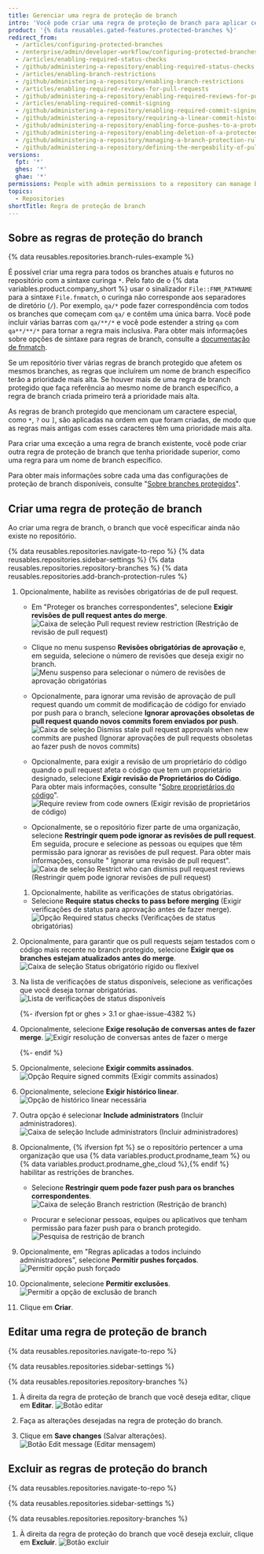 ```yaml
---
title: Gerenciar uma regra de proteção de branch
intro: 'Você pode criar uma regra de proteção de branch para aplicar certos fluxos de trabalho para um ou mais branches, como exigir uma revisão de aprovação ou verificações de status de aprovação para todos os pull requests mesclados no branch protegido.'
product: '{% data reusables.gated-features.protected-branches %}'
redirect_from:
  - /articles/configuring-protected-branches
  - /enterprise/admin/developer-workflow/configuring-protected-branches-and-required-status-checks
  - /articles/enabling-required-status-checks
  - /github/administering-a-repository/enabling-required-status-checks
  - /articles/enabling-branch-restrictions
  - /github/administering-a-repository/enabling-branch-restrictions
  - /articles/enabling-required-reviews-for-pull-requests
  - /github/administering-a-repository/enabling-required-reviews-for-pull-requests
  - /articles/enabling-required-commit-signing
  - /github/administering-a-repository/enabling-required-commit-signing
  - /github/administering-a-repository/requiring-a-linear-commit-history
  - /github/administering-a-repository/enabling-force-pushes-to-a-protected-branch
  - /github/administering-a-repository/enabling-deletion-of-a-protected-branch
  - /github/administering-a-repository/managing-a-branch-protection-rule
  - /github/administering-a-repository/defining-the-mergeability-of-pull-requests/managing-a-branch-protection-rule
versions:
  fpt: '*'
  ghes: '*'
  ghae: '*'
permissions: People with admin permissions to a repository can manage branch protection rules.
topics:
  - Repositories
shortTitle: Regra de proteção de branch
---
```


## Sobre as regras de proteção do branch

{% data reusables.repositories.branch-rules-example %}

É possível criar uma regra para todos os branches atuais e futuros no repositório com a sintaxe curinga `*`. Pelo fato de o {% data variables.product.company_short %} usar o sinalizador `File::FNM_PATHNAME` para a sintaxe `File.fnmatch`, o curinga não corresponde aos separadores de diretório (`/`). Por exemplo, `qa/*` pode fazer correspondência com todos os branches que começam com `qa/` e contêm uma única barra. Você pode incluir várias barras com `qa/**/*` e você pode estender a string `qa` com `qa**/**/*` para tornar a regra mais inclusiva. Para obter mais informações sobre opções de sintaxe para regras de branch, consulte a [documentação de fnmatch](https://ruby-doc.org/core-2.5.1/File.html#method-c-fnmatch).

Se um repositório tiver várias regras de branch protegido que afetem os mesmos branches, as regras que incluírem um nome de branch específico terão a prioridade mais alta. Se houver mais de uma regra de branch protegido que faça referência ao mesmo nome de branch específico, a regra de branch criada primeiro terá a prioridade mais alta.

As regras de branch protegido que mencionam um caractere especial, como `*`, `?` ou `]`, são aplicadas na ordem em que foram criadas, de modo que as regras mais antigas com esses caracteres têm uma prioridade mais alta.

Para criar uma exceção a uma regra de branch existente, você pode criar outra regra de proteção de branch que tenha prioridade superior, como uma regra para um nome de branch específico.

Para obter mais informações sobre cada uma das configurações de proteção de branch disponíveis, consulte "[Sobre branches protegidos](/github/administering-a-repository/about-protected-branches)".

## Criar uma regra de proteção de branch

Ao criar uma regra de branch, o branch que você especificar ainda não existe no repositório.

{% data reusables.repositories.navigate-to-repo %}
{% data reusables.repositories.sidebar-settings %}
{% data reusables.repositories.repository-branches %}
{% data reusables.repositories.add-branch-protection-rules %}
1. Opcionalmente, habilite as revisões obrigatórias de de pull request.
   - Em "Proteger os branches correspondentes", selecione **Exigir revisões de pull request antes do merge**. ![Caixa de seleção Pull request review restriction (Restrição de revisão de pull request)](/assets/images/help/repository/PR-reviews-required.png)
   - Clique no menu suspenso **Revisões obrigatórias de aprovação** e, em seguida, selecione o número de revisões que deseja exigir no branch. ![Menu suspenso para selecionar o número de revisões de aprovação obrigatórias](/assets/images/help/repository/number-of-required-review-approvals.png)
   - Opcionalmente, para ignorar uma revisão de aprovação de pull request quando um commit de modificação de código for enviado por push para o branch, selecione **Ignorar aprovações obsoletas de pull request quando novos commits forem enviados por push**. ![Caixa de seleção Dismiss stale pull request approvals when new commits are pushed (Ignorar aprovações de pull requests obsoletas ao fazer push de novos commits)](/assets/images/help/repository/PR-reviews-required-dismiss-stale.png)
   - Opcionalmente, para exigir a revisão de um proprietário do código quando o pull request afeta o código que tem um proprietário designado, selecione **Exigir revisão de Proprietários do Código**. Para obter mais informações, consulte "[Sobre proprietários do código](/github/creating-cloning-and-archiving-repositories/about-code-owners)". ![Require review from code owners (Exigir revisão de proprietários de código)](/assets/images/help/repository/PR-review-required-code-owner.png)
   - Opcionalmente, se o repositório fizer parte de uma organização, selecione **Restringir quem pode ignorar as revisões de pull request**. Em seguida, procure e selecione as pessoas ou equipes que têm permissão para ignorar as revisões de pull request. Para obter mais informações, consulte "
Ignorar uma revisão de pull request". ![Caixa de seleção Restrict who can dismiss pull request reviews (Restringir quem pode ignorar revisões de pull request)](/assets/images/help/repository/PR-review-required-dismissals.png)</p></li> </ul> 
     
     1. Opcionalmente, habilite as verificações de status obrigatórias. 
      - Selecione **Require status checks to pass before merging** (Exigir verificações de status para aprovação antes de fazer merge). ![Opção Required status checks (Verificações de status obrigatórias)](/assets/images/help/repository/required-status-checks.png)

   - Opcionalmente, para garantir que os pull requests sejam testados com o código mais recente no branch protegido, selecione **Exigir que os branches estejam atualizados antes do merge**. ![Caixa de seleção Status obrigatório rígido ou flexível](/assets/images/help/repository/protecting-branch-loose-status.png)

   - Na lista de verificações de status disponíveis, selecione as verificações que você deseja tornar obrigatórias.![Lista de verificações de status disponíveis](/assets/images/help/repository/required-statuses-list.png) 
     
     {%- ifversion fpt or ghes > 3.1 or ghae-issue-4382 %}

1. Opcionalmente, selecione **Exige resolução de conversas antes de fazer merge**. ![Exigir resolução de conversas antes de fazer o merge](/assets/images/help/repository/require-conversation-resolution.png) 
   
   {%- endif %}

1. Opcionalmente, selecione **Exigir commits assinados**. ![Opção Require signed commits (Exigir commits assinados)](/assets/images/help/repository/require-signed-commits.png)

1. Opcionalmente, selecione **Exigir histórico linear**. ![Opção de histórico linear necessária](/assets/images/help/repository/required-linear-history.png)

1. Outra opção é selecionar **Include administrators** (Incluir administradores). ![Caixa de seleção Include administrators (Incluir administradores)](/assets/images/help/repository/include-admins-protected-branches.png)

1. Opcionalmente, {% ifversion fpt %} se o repositório pertencer a uma organização que usa {% data variables.product.prodname_team %} ou {% data variables.product.prodname_ghe_cloud %},{% endif %} habilitar as restrições de branches.
   
      - Selecione **Restringir quem pode fazer push para os branches correspondentes**. ![Caixa de seleção Branch restriction (Restrição de branch)](/assets/images/help/repository/restrict-branch.png)

   - Procurar e selecionar pessoas, equipes ou aplicativos que tenham permissão para fazer push para o branch protegido. ![Pesquisa de restrição de branch](/assets/images/help/repository/restrict-branch-search.png)

1. Opcionalmente, em "Regras aplicadas a todos incluindo administradores", selecione **Permitir pushes forçados**. ![Permitir opção push forçado](/assets/images/help/repository/allow-force-pushes.png)

1. Opcionalmente, selecione **Permitir exclusões**. ![Permitir a opção de exclusão de branch](/assets/images/help/repository/allow-branch-deletions.png)

1. Clique em **Criar**.



## Editar uma regra de proteção de branch

{% data reusables.repositories.navigate-to-repo %}



{% data reusables.repositories.sidebar-settings %}



{% data reusables.repositories.repository-branches %}

1. À direita da regra de proteção de branch que você deseja editar, clique em **Editar**. ![Botão editar](/assets/images/help/repository/edit-branch-protection-rule.png)

1. Faça as alterações desejadas na regra de proteção do branch.

1. Clique em **Save changes** (Salvar alterações). ![Botão Edit message (Editar mensagem)](/assets/images/help/repository/save-branch-protection-rule.png)



## Excluir as regras de proteção do branch

{% data reusables.repositories.navigate-to-repo %}



{% data reusables.repositories.sidebar-settings %}



{% data reusables.repositories.repository-branches %}

1. À direita da regra de proteção do branch que você deseja excluir, clique em **Excluir**. ![Botão excluir](/assets/images/help/repository/delete-branch-protection-rule.png)
